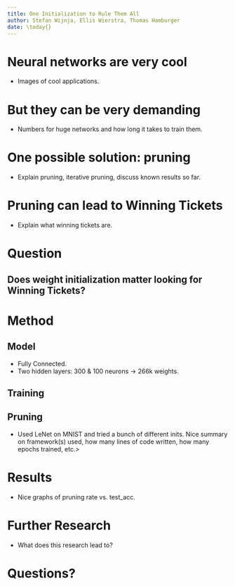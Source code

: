 ```yaml
---
title: One Initialization to Rule Them All
author: Stefan Wijnja, Ellis Wierstra, Thomas Hamburger
date: \today{}
---
```


# Neural networks are very cool

* Images of cool applications.

# But they can be very demanding

* Numbers for huge networks and how long it takes to train them.

# One possible solution: pruning

* Explain pruning, iterative pruning, discuss known results so far.

# Pruning can lead to Winning Tickets

* Explain what winning tickets are.

# Question

## Does weight initialization matter looking for Winning Tickets?

# Method

## Model

* Fully Connected.
* Two hidden layers: 300 & 100 neurons $\rightarrow$ 266k weights.

## Training


## Pruning

* Used LeNet on MNIST and tried a bunch of different inits. Nice summary on
  framework(s) used, how many lines of code written, how many epochs trained,
  etc.>

# Results

* Nice graphs of pruning rate vs. test_acc.

# Further Research

* What does this research lead to?

# Questions?
